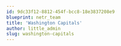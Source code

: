 ```yaml
---
id: 9dc33f12-8812-454f-bcc8-18e3837208e9
blueprint: netr_team
title: 'Washington Capitals'
author: little_admin
slug: washington-capitals
---
```

